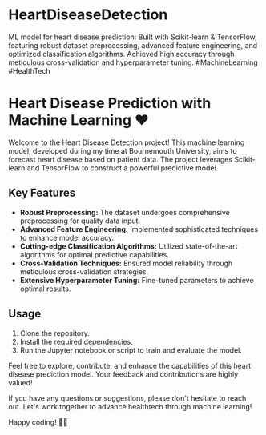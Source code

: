 # HeartDiseaseDetection
ML model for heart disease prediction: Built with Scikit-learn &amp; TensorFlow, featuring robust dataset preprocessing, advanced feature engineering, and optimized classification algorithms. Achieved high accuracy through meticulous cross-validation and hyperparameter tuning. #MachineLearning #HealthTech

# Heart Disease Prediction with Machine Learning ❤️

Welcome to the Heart Disease Detection project! This machine learning model, developed during my time at Bournemouth University, aims to forecast heart disease based on patient data. The project leverages Scikit-learn and TensorFlow to construct a powerful predictive model.

## Key Features
- **Robust Preprocessing:** The dataset undergoes comprehensive preprocessing for quality data input.
- **Advanced Feature Engineering:** Implemented sophisticated techniques to enhance model accuracy.
- **Cutting-edge Classification Algorithms:** Utilized state-of-the-art algorithms for optimal predictive capabilities.
- **Cross-Validation Techniques:** Ensured model reliability through meticulous cross-validation strategies.
- **Extensive Hyperparameter Tuning:** Fine-tuned parameters to achieve optimal results.

## Usage
1. Clone the repository.
2. Install the required dependencies.
3. Run the Jupyter notebook or script to train and evaluate the model.

Feel free to explore, contribute, and enhance the capabilities of this heart disease prediction model. Your feedback and contributions are highly valued!

If you have any questions or suggestions, please don't hesitate to reach out. Let's work together to advance healthtech through machine learning!

Happy coding! 🚀🤖
